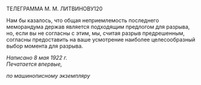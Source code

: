 ТЕЛЕГРАММА M. M. ЛИТВИНОВУ120

Нам бы казалось, что общая неприемлемость последнего меморандума держав явля­ется подходящим предлогом для разрыва, но, если вы не согласны с этим, мы, считая разрыв предрешенным, согласны предоставить на ваше усмотрение наиболее целесооб­разный выбор момента для разрыва.

_Написано 8 мая 1922 г.                                                                      Печатается впервые,_

_по машинописному экземпляру_